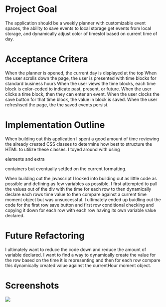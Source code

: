 # Project Goal

The application should be a weekly planner with customizable event spaces, the ability to save events to local storage get events from local storage, and dynamically adjust color of timeslot based on current time of day.

# Acceptance Critera

When the planner is opened, the current day is displayed at the top
When the user scrolls down the page, the user is presented with time blocks for standard business hours
When the user views the time blocks, each time block is color-coded to indicate past, present, or future.
When the user clicks a time block, then they can enter an event.
When the user clocks the save button for that time block, the value in block is saved.
When the user refreshsed the page, the the saved events persist.

# Implementation Outline

When building out this application I spent a good amount of time reviewing the already created CSS classes to determine how best to structure the HTML to utilize these classes. I toyed around with using <p> elements and extra <div> containers but eventually settled on the current formatting.
  
When building out the javascript I looked into building out as little code as possible and defining as few variables as possible. I first attempted to pull the values out of the div with the time for each row to then dynamically declare each rows time value to then compare against a current time moment object but was unsuccessful. I ultimately ended up buidling out the code for the first row save button and first row conditional checking and copying it down for each row with each row having its own variable value declared.

# Future Refactoring

I ultimately want to reduce the code down and reduce the amount of variable declared. I want to find a way to dynamically create the value for the row based on the time it is representing and then for each row compare this dynamically created value against the currentHour moment object.

# Screenshots
![](images/Screenshot1.jpg) 
